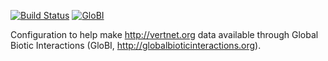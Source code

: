 [![Build Status](https://travis-ci.org/globalbioticinteractions/vertnet.svg)](https://travis-ci.org/globalbioticinteractions/vertnet) [![GloBI](http://api.globalbioticinteractions.org/interaction.svg?accordingTo=globi:globalbioticinteractions/vertnet)](http://globalbioticinteractions.org/?accordingTo=globi:globalbioticinteractions/vertnet) 

Configuration to help make http://vertnet.org data available through Global Biotic Interactions (GloBI, http://globalbioticinteractions.org).
